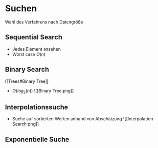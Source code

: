 # Suchen
Wahl des Verfahrens nach Datengröße

## Sequential Search
- Jedes Element ansehen
- Worst case $O(n)$

## Binary Search
[[Trees#Binary Tree]]
- $O(log_2(n))$
![[Binary Tree.png]]

## Interpolationssuche
- Suche auf sortierten Werten anhand von Abschätzung
![[Interpolation Search.png]]

## Exponentielle Suche
